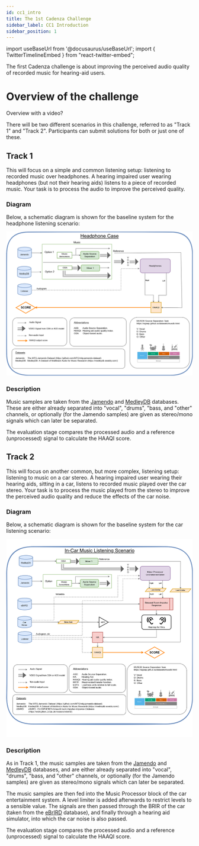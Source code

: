 ```yaml
---
id: cc1_intro
title: The 1st Cadenza Challenge
sidebar_label: CC1 Introduction
sidebar_position: 1
---
```

import useBaseUrl from '@docusaurus/useBaseUrl';
import { TwitterTimelineEmbed } from "react-twitter-embed";

The first Cadenza challenge is about improving the perceived audio quality of recorded music for hearing-aid users.

# Overview of the challenge

Overview with a video?

There will be two different scenarios in this challenge, referred to as "Track 1" and "Track 2". Participants can submit solutions for both or just one of these.


## Track 1

This will focus on a simple and common listening setup: listening to recorded music over headphones. A hearing impaired user wearing headphones (but not their hearing aids) listens to a piece of recorded music. Your task is to process the audio to improve the perceived quality.

### Diagram

Below, a schematic diagram is shown for the baseline system for the headphone listening scenario:

![Schematic diagram of the baseline system for the headphone listening scenario](/img/Baseline_1.png)

### Description

Music samples are taken from the [Jamendo](https://www.jamendo.com/) and [MedleyDB](https://medleydb.weebly.com/) databases. These are either already separated into "vocal", "drums", "bass, and "other" channels, or optionally (for the Jamendo samples) are given as stereo/mono signals which can later be separated.

The evaluation stage compares the processed audio and a reference (unprocessed) signal to calculate the HAAQI score.


## Track 2

This will focus on another common, but more complex, listening setup: listening to music on a car stereo. A hearing impaired user wearing their hearing aids, sitting in a car, listens to recorded music played over the car stereo. Your task is to process the music played from the stereo to improve the perceived audio quality and reduce the effects of the car noise.

### Diagram

Below, a schematic diagram is shown for the baseline system for the car listening scenario:

![Schematic diagram of the baseline system for the car listening scenario](/img/Baseline_2.png)

### Description

As in Track 1, the music samples are taken from the [Jamendo](https://www.jamendo.com/) and [MedleyDB](https://medleydb.weebly.com/) databases, and are either already separated into "vocal", "drums", "bass, and "other" channels, or optionally (for the Jamendo samples) are given as stereo/mono signals which can later be separated. 

The music samples are then fed into the Music Processor block of the car entertainment system. A level limiter is added afterwards to restrict levels to a sensible value.
The signals are then passed through the BRIR of the car (taken from the [eBrIRD](https://www.phon.ucl.ac.uk/resource/ebrird/) database), and finally through a hearing aid simulator, into which the car noise is also passed.

The evaluation stage compares the processed audio and a reference (unprocessed) signal to calculate the HAAQI score.
